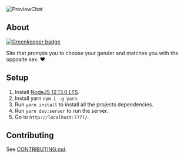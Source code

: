 ![PreviewChat](https://i.gyazo.com/91193b2c525490e7547c9ffea5c1411a.png)

## About

[![Greenkeeper badge](https://badges.greenkeeper.io/valkyrienyanko/MatchMaker.svg)](https://greenkeeper.io/)

Site that prompts you to choose your gender and matches you with the opposite sex. :heart:

## Setup
1. Install [NodeJS 12.13.0 LTS](https://nodejs.org/en/).
2. Install yarn `npm i -g yarn`.
3. Run `yarn install` to install all the projects dependencies.
4. Run `yarn dev:server` to run the server.
5. Go to `http://localhost:7777/`.

## Contributing
See [CONTRIBUTING.md](https://github.com/valkyrienyanko/ValksMatchMaker/blob/master/CONTRIBUTING.md).
